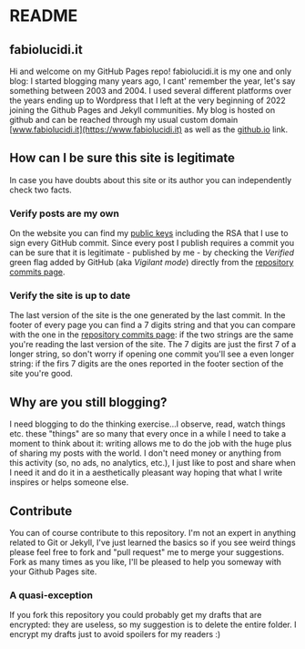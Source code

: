 # README

## fabiolucidi.it
Hi and welcome on my GitHub Pages repo!
fabiolucidi.it is my one and only blog: I started blogging many years ago, I cant' remember the year, let's say something between 2003 and 2004. I  used several different platforms over the years ending up to Wordpress that I left at the very beginning of 2022 joining the Github Pages and Jekyll communities. My blog is hosted on github and can be reached through my usual custom domain [www.fabiolucidi.it](https://www.fabiolucidi.it) as well as the [github.io](https://fabiolucidi.github.io) link.

## How can I be sure this site is legitimate
In case you have doubts about this site or its author you can independently check two facts.

### Verify posts are my own
On the website you can find my [public keys](https://www.fabiolucidi.it/keys) including the RSA that I use to sign every GitHub commit. Since every post I publish requires a commit you can be sure that it is legitimate - published by me - by checking the _Verified_ green flag added by GitHub (aka _Vigilant mode_) directly from the [repository commits page](https://github.com/fabiolucidi/fabiolucidi.github.io/commits/main).

### Verify the site is up to date
The last version of the site is the one generated by the last commit. In the footer of every page you can find a 7 digits string and that you can compare with the one in the [repository commits page](https://github.com/fabiolucidi/fabiolucidi.github.io/commits/main): if the two strings are the same you're reading the last version of the site. The 7 digits are just the first 7 of a longer string, so don't worry if opening one commit you'll see a even longer string: if the firs 7 digits are the ones reported in the footer section of the site you're good.

## Why are you still blogging?
I need blogging to do the thinking exercise...I observe, read, watch things etc. these "things" are so many that every once in a while I need to take a moment to think about it: writing allows me to do the job with the huge plus of sharing my posts with the world. I don't need money or anything from this activity (so, no ads, no analytics, etc.), I just like to post and share when I need it and do it in a aesthetically pleasant way hoping that what I write inspires or helps someone else.

## Contribute
You can of course contribute to this repository. I'm not an expert in anything related to Git or Jekyll, I've just learned the basics so if you see weird things please feel free to fork and "pull request" me to merge your suggestions. Fork as many times as you like, I'll be pleased to help you someway with your Github Pages site.

### A quasi-exception
If you fork this repository you could probably get my drafts that are encrypted: they are useless, so my suggestion is to delete the entire folder. I encrypt my drafts just to avoid spoilers for my readers :)
